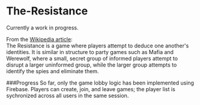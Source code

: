 # The-Resistance

Currently a work in progress.

From the [Wikipedia article](https://en.wikipedia.org/wiki/The_Resistance_(game)):  
The Resistance is a game where players attempt to deduce one another's identities. 
 It is similar in structure to party games such as Mafia and Werewolf, 
where a small, secret group of informed players attempt to disrupt a larger uninformed group, while the larger group attempts
to identify the spies and eliminate them.

###Progress
So far, only the game lobby logic has been implemented using Firebase. Players can create, join, and leave games; the player list 
is sychronized across all users in the same session.

